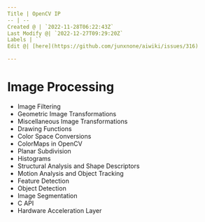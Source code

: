```yaml
---
Title | OpenCV IP
-- | --
Created @ | `2022-11-28T06:22:43Z`
Last Modify @| `2022-12-27T09:29:20Z`
Labels | ``
Edit @| [here](https://github.com/junxnone/aiwiki/issues/316)

---
```

# Image Processing

- Image Filtering
- Geometric Image Transformations
- Miscellaneous Image Transformations
- Drawing Functions
- Color Space Conversions
- ColorMaps in OpenCV
- Planar Subdivision
- Histograms
- Structural Analysis and Shape Descriptors
- Motion Analysis and Object Tracking
- Feature Detection
- Object Detection
- Image Segmentation
- C API
- Hardware Acceleration Layer





